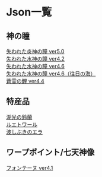<body>
  <h1>Json一覧</h1>
  <h2>神の瞳</h2>
  <a href="https://github.com/Minato0211/minato-jsons/tree/main/oculus/pyroculus/5.0/README.md">失われた炎神の瞳 ver5.0</a></br>
  <a href="https://github.com/Minato0211/minato-jsons/blob/main/oculus/hydroculus/4.2/README.md">失われた水神の瞳 ver4.2</a></br>
  <a href="https://github.com/Minato0211/minato-jsons/blob/main/oculus/hydroculus/4.6/README.md">失われた水神の瞳 ver4.6</a></br>
  <a href="https://github.com/Minato0211/minato-jsons/blob/main/oculus/hydroculus/4.6_SeaOfBygone/README.md">失われた水神の瞳 ver4.6（往日の海）</a></br>
  <a href="https://github.com/Minato0211/minato-jsons/blob/main/oculus/SpiritCarp/4.4/README.md">蒼霊の鯉 ver4.4</a></br>
  <h2>特産品</h2>
  <a href="https://github.com/Minato0211/minato-jsons/blob/main/specialty/lakelight%20lily/README.md">湖光の鈴蘭</a></br>
  <a href="https://github.com/Minato0211/minato-jsons/blob/main/specialty/lumitoile/README.md">ルエトワール</a></br>
  <a href="https://github.com/Minato0211/minato-jsons/blob/main/specialty/SprayfeatherGill/README.md">波しぶきのエラ</a></br>
  <h2>ワープポイント/七天神像</h2>
  <a href="https://github.com/Minato0211/minato-jsons/tree/main/teleport-waypoint/fontaine/json/4.1">フォンテーヌ ver4.1</a></br>
</body>
